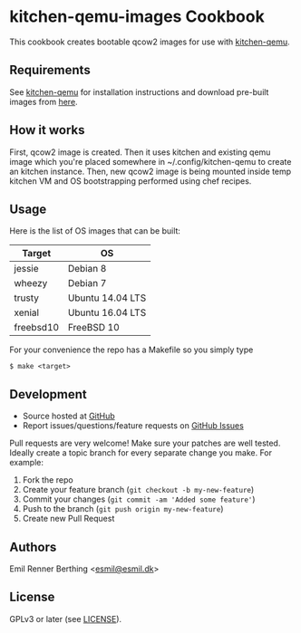 kitchen-qemu-images Cookbook
============================

This cookbook creates bootable qcow2 images for use
with [kitchen-qemu][driver].


Requirements
------------

See [kitchen-qemu][driver] for installation instructions and
download pre-built images from [here][images].


How it works
------------

First, qcow2 image is created. Then it uses kitchen and existing qemu image
which you're placed somewhere in ~/.config/kitchen-qemu to create an kitchen
instance. Then, new qcow2 image is being mounted inside temp kitchen VM and OS
bootstrapping performed using chef recipes.


Usage
-----

Here is the list of OS images that can be built:

| Target    | OS
|-----------|-------------------|
| jessie    | Debian 8          |
| wheezy    | Debian 7          |
| trusty    | Ubuntu 14.04 LTS  |
| xenial    | Ubuntu 16.04 LTS  |
| freebsd10 | FreeBSD 10        |

For your convenience the repo has a Makefile so you simply type
```
$ make <target>
```

Development
-----------

* Source hosted at [GitHub][repo]
* Report issues/questions/feature requests on [GitHub Issues][issues]

Pull requests are very welcome! Make sure your patches are well tested.
Ideally create a topic branch for every separate change you make. For
example:

1. Fork the repo
2. Create your feature branch (`git checkout -b my-new-feature`)
3. Commit your changes (`git commit -am 'Added some feature'`)
4. Push to the branch (`git push origin my-new-feature`)
5. Create new Pull Request


Authors
-------
Emil Renner Berthing <<esmil@esmil.dk>>


License
-------
GPLv3 or later (see [LICENSE][license]).


[driver]:   https://github.com/esmil/kitchen-qemu
[images]:   http://esmil.dk/kitchen-qemu/
[repo]:     https://github.com/esmil/kitchen-qemu-images
[issues]:   https://github.com/esmil/kitchen-qemu-images/issues
[license]:  https://github.com/esmil/kitchen-qemu-images/blob/master/LICENSE

